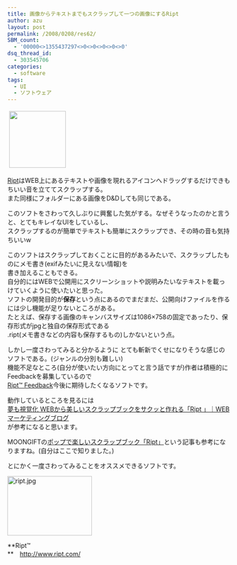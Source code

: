 ```yaml
---
title: 画像からテキストまでもスクラップして一つの画像にするRipt
author: azu
layout: post
permalink: /2008/0208/res62/
SBM_count:
  - '00000<>1355437297<>0<>0<>0<>0<>0'
dsq_thread_id:
  - 303545706
categories:
  - software
tags:
  - UI
  - ソフトウェア
---
```

<img src="http://mozshot.nemui.org/shot?http://www.ript.com/" style="border: medium none " border="0" height="128" hspace="4" vspace="4" width="128" />

[Ript][1]はWEB上にあるテキストや画像を現れるアイコンへドラッグするだけできもちいい音を立ててスクラップする。  
また同様にフォルダーにある画像をD&Dしても同じである。

このソフトをさわって久しぶりに興奮した気がする。なぜそうなったのかと言うと、とてもキレイなUIをしているし、  
スクラップするのが簡単でテキストも簡単にスクラップでき、その時の音も気持ちいいw

このソフトはスクラップしておくことに目的があるみたいで、スクラップしたものにメモ書き(exifみたいに見えない情報)を  
書き加えることもできる。  
自分的にはWEBで公開用にスクリーンショットや説明みたいなテキストを載っけていくように使いたいと思った。  
ソフトの開発目的が**保存**という点にあるのでまだまだ、公開向けファイルを作るには少し機能が足りないところがある。  
たとえば、保存する画像のキャンバスサイズは1086×758の固定であったり、保存形式がjpgと独自の保存形式である  
.ript(メモ書きなどの内容も保存するもの)しかないという点。

しかし一度さわってみると分かるように とても斬新でくせになりそうな感じのソフトである。(ジャンルの分別も難しい)  
機能不足なところ(自分が使いたい方向にとってと言う話ですが)作者は積極的にFeedbackを募集しているので[  
Ript™ Feedback][2]今後に期待したくなるソフトです。

動作しているところを見るには  
[夢も視覚化 WEBから美しいスクラップブックをサクッと作れる「Ript 」｜WEBマーケティングブログ][3]  
が参考になると思います。

MOONGIFTの[ポップで楽しいスクラップブック「Ript」][4]という記事も参考になりますね。(自分はここで知りました。)

とにかく一度さわってみることをオススメできるソフトです。

[<img src="http://wordpress.local/wp-content/uploads/2008/02/ript.thumbnail.jpg" alt="ript.jpg" height="134" width="191" />][5]

**Ript™  
**　<http://www.ript.com/>

 [1]: http://www.ript.com/
 [2]: http://www.ript.com/feedback
 [3]: http://web-marketing.zako.org/web-tools/ript-make-beautiful-scrapbooks.html
 [4]: http://www.moongift.jp/2008/02/%e3%83%9d%e3%83%83%e3%83%97%e3%81%a7%e6%a5%bd%e3%81%97%e3%81%84%e3%82%b9%e3%82%af%e3%83%a9%e3%83%83%e3%83%97%e3%83%96%e3%83%83%e3%82%af%e3%80%8cript%e3%80%8d/ "Permalink"
 [5]: http://wordpress.local/wp-content/uploads/2008/02/ript.jpg "ript.jpg"